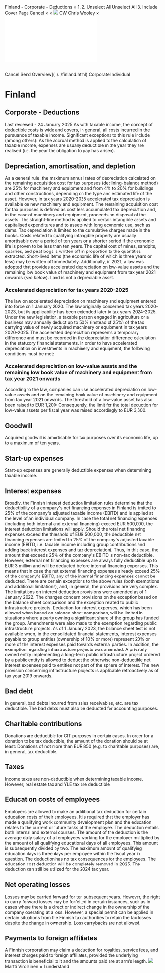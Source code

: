 Finland - Corporate - Deductions
×
1.
2.
Unselect All
Unselect All
3.
Include Cover Page
Cancel
×
×
![](../../-/media/world-wide-tax-summaries/attachments/global---chris-wooley.ashx%3Frev=ac5e5f3223b34096b1afc2a6009c7320&revision=ac5e5f32-23b3-4096-b1af-c2a6009c7320&hash=859B7ADC84DC2CBEC9760E9E6EE7DE6D0A8BFCDF)
CW
Chris Wooley
×
![](deductions.html)
######
Cancel
Send
Overview](../../finland.html)
Corporate
Individual
# Finland
## Corporate - Deductions
Last reviewed - 24 January 2025
As with taxable income, the concept of deductible costs is wide and covers, in general, all costs incurred in the pursuance of taxable income. Significant exceptions to this rule include (among others):
As the accrual method is applied to the calculation of taxable income, expenses are usually deductible in the year they are realised (i.e. the year the obligation to pay has arisen).
## Depreciation, amortisation, and depletion
As a general rule, the maximum annual rates of depreciation calculated on the remaining acquisition cost for tax purposes (declining-balance method) are 25% for machinery and equipment and from 4% to 20% for buildings and other constructions, depending on the type and estimated life of the asset. However, in tax years 2020-2025 accelerated tax depreciation is available on new machinery and equipment.
The remaining acquisition cost for tax purposes is defined as cost less accumulated tax depreciation and, in the case of machinery and equipment, proceeds on disposal of the assets. The straight-line method is applied to certain intangible assets and capitalised expenditures and to assets with long economic use, such as dams. Tax depreciation is limited to the cumulative charges made in the books.
Costs related to qualifying intangible property are usually amortisable over a period of ten years or a shorter period if the economic life is proven to be less than ten years.
The capital cost of mines, sandpits, quarries, and peat bogs is written off in proportion to the quantities extracted. Short-lived items (the economic life of which is three years or less) may be written off immediately.
Additionally, in 2021, a law was adopted that provides accelerated depreciation on low-value assets and the remaining low book value of machinery and equipment from tax year 2021 onwards (*see below*).
Land is not a depreciable asset.
### Accelerated depreciation for tax years 2020-2025
The law on accelerated depreciation on machinery and equipment entered into force on 1 January 2020. The law originally concerned tax years 2020-2023, but its applicability has been extended later to tax years 2024-2025.
Under the new legislation, a taxable person engaged in agriculture or a business may annually deduct up to 50% (instead of 25%) of the tax carrying value of newly acquired machinery or equipment in tax years 2020-2025.
The accelerated depreciation represents a temporary difference and must be recorded in the depreciation difference calculation in the statutory financial statements.
In order to have accelerated depreciation on investments in machinery and equipment, the following conditions must be met:
### Accelerated depreciation on low-value assets and the remaining low book value of machinery and equipment from tax year 2021 onwards
According to the law, companies can use accelerated depreciation on low-value assets and on the remaining book value of machinery and equipment from tax year 2021 onwards.
The threshold of a low-value asset has also been raised to EUR 1,200:
Consequently, the limit for the total deduction for low-value assets per fiscal year was raised accordingly to EUR 3,600.
## Goodwill
Acquired goodwill is amortisable for tax purposes over its economic life, up to a maximum of ten years.
## Start-up expenses
Start-up expenses are generally deductible expenses when determining taxable income.
## Interest expenses
Broadly, the Finnish interest deduction limitation rules determine that the deductibility of a company's net financing expenses in Finland is limited to 25% of the company's adjusted taxable income (EBITD) and is applied at the level of an individual company.
In case the total net financing expenses (including both internal and external financing) exceed EUR 500,000, the interest deduction limitations will apply. Should the total net financing expenses exceed the threshold of EUR 500,000, the deductible net financing expenses are limited to 25% of the company's adjusted taxable income (EBITD, i.e. taxable income including group contributions and adding back interest expenses and tax depreciation). Thus, in this case, the amount that exceeds 25% of the company's EBITD is non-tax deductible. However, external net financing expenses are always fully deductible up to EUR 3 million and will be deducted before internal financing expenses. This means that in case the net external financing expenses already exceed 25% of the company's EBITD, any of the internal financing expenses cannot be deducted.
There are certain exceptions to the above rules (both exemptions and additional limitations), and, in general, the provisions are very complex.
The limitations on interest deduction provisions were amended as of 1 January 2022. The changes concern provisions on the exception based on the balance sheet comparison and the exception related to public infrastructure projects. Deduction for interest expenses, which has been allowed when based on balance sheet comparison, will be limited in situations where a party owning a significant share of the group has funded the group. Amendments were also made to the exemption regarding public infrastructure projects.
As of 1 January 2023, the balance sheet test is not available when, in the consolidated financial statements, interest expenses payable to group entities (ownership of 10% or more) represent 20% or more of the interest expenses paid towards external parties. In addition, the exemption regarding infrastructure projects was amended. A privately owned entity implementing a long-term public infrastructure project ordered by a public entity is allowed to deduct the otherwise non-deductible net interest expenses paid to entities not part of the sphere of interest. The new provision concerning infrastructure projects is applicable retroactively as of tax year 2019 onwards.
## Bad debt
In general, bad debts incurred from sales receivables, etc. are tax deductible. The bad debts must also be deducted for accounting purposes.
## Charitable contributions
Donations are deductible for CIT purposes in certain cases.
In order for a donation to be tax deductible, the amount of the donation should be at least:
Donations of not more than EUR 850 (e.g. to charitable purposes) are, in general, tax deductible.
## Taxes
Income taxes are non-deductible when determining taxable income. However, real estate tax and YLE tax are deductible.
## Education costs of employees
Employers are allowed to make an additional tax deduction for certain education costs of their employees. It is required that the employer has made a qualifying work community development plan and the education relates to the current or future tasks of the employee. The deduction entails both internal and external courses. The amount of the deduction is the average daily salary of all employees working for the employer multiplied by the amount of all qualifying educational days of all employees. This amount is subsequently divided by two. The maximum amount of qualifying education days is three days per employee within the fiscal year in question. The deduction has no tax consequences for the employees.
The education cost deduction will be completely removed in 2025. The deduction can still be utilized for the 2024 tax year.
## Net operating losses
Losses may be carried forward for ten subsequent years. However, the right to carry forward losses may be forfeited in certain instances, such as in cases where there is a direct or indirect change in the ownership of the company operating at a loss. However, a special permit can be applied in certain situations from the Finnish tax authorities to retain the tax losses despite the change in ownership. Loss carrybacks are not allowed.
## Payments to foreign affiliates
A Finnish corporation may claim a deduction for royalties, service fees, and interest charges paid to foreign affiliates, provided the underlying transaction is beneficial to it and the amounts paid are at arm’s length.
![](../../-/media/world-wide-tax-summaries/attachments/finland---martti-virolainen.ashx%3Frev=dbce1a2158a5437bb2ce488a55bcea65&revision=dbce1a21-58a5-437b-b2ce-488a55bcea65&hash=E9183B3AADB3641FAC05211716B55597818C0748)
Martti Virolainen
×
I understand